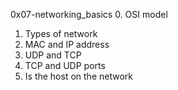 0x07-networking_basics
0. OSI model
1. Types of network
2. MAC and IP address
3. UDP and TCP
4. TCP and UDP ports
5. Is the host on the network
